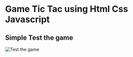 # Game Tic Tac using Html Css Javascript
## Simple Test the game
![Test the game](https://user-images.githubusercontent.com/115188113/217091788-22577468-9a79-422e-85a2-2e3b97cb409a.gif)
